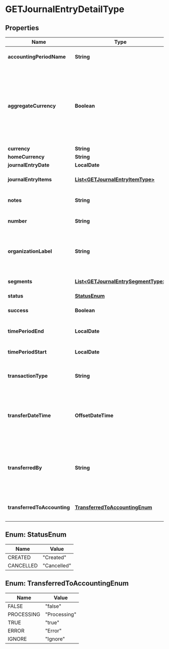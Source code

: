 

# GETJournalEntryDetailType


## Properties

| Name | Type | Description | Notes |
|------------ | ------------- | ------------- | -------------|
|**accountingPeriodName** | **String** | Name of the accounting period that the journal entry belongs to.  |  [optional] |
|**aggregateCurrency** | **Boolean** | Returns true if the journal entry is aggregating currencies. That is, if the journal entry was created when the &#x60;Aggregate transactions with different currencies during a Journal Run&#x60; setting was configured to &#x60;Yes&#x60;. Otherwise, returns &#x60;false&#x60;.  |  [optional] |
|**currency** | **String** | Currency used.  |  [optional] |
|**homeCurrency** | **String** | Home currency used.  |  [optional] |
|**journalEntryDate** | **LocalDate** | Date of the journal entry.  |  [optional] |
|**journalEntryItems** | [**List&lt;GETJournalEntryItemType&gt;**](GETJournalEntryItemType.md) | Key name that represents the list of journal entry items.  |  [optional] |
|**notes** | **String** |  Additional information about this record. Character limit: 2,000  |  [optional] |
|**number** | **String** | Journal entry number in the format JE-00000001.  |  [optional] |
|**organizationLabel** | **String** | The organization that this object belongs to.  Note: This field is available only when the Multi-Org feature is enabled.  |  [optional] |
|**segments** | [**List&lt;GETJournalEntrySegmentType&gt;**](GETJournalEntrySegmentType.md) | List of segments that apply to the summary journal entry.  |  [optional] |
|**status** | [**StatusEnum**](#StatusEnum) | Status of journal entry.  |  [optional] |
|**success** | **Boolean** | Returns &#x60;true&#x60; if the request was processed successfully.  |  [optional] |
|**timePeriodEnd** | **LocalDate** | End date of time period included in the journal entry.  |  [optional] |
|**timePeriodStart** | **LocalDate** | Start date of time period included in the journal entry.  |  [optional] |
|**transactionType** | **String** | Transaction type of the transactions included in the summary journal entry.  |  [optional] |
|**transferDateTime** | **OffsetDateTime** | Date and time that transferredToAccounting was changed to &#x60;Yes&#x60;. This field is returned only when transferredToAccounting is &#x60;Yes&#x60;. Otherwise, this field is &#x60;null&#x60;.  |  [optional] |
|**transferredBy** | **String** | User ID of the person who changed transferredToAccounting to &#x60;Yes&#x60;. This field is returned only when transferredToAccounting is &#x60;Yes&#x60;. Otherwise, this field is &#x60;null&#x60;.  |  [optional] |
|**transferredToAccounting** | [**TransferredToAccountingEnum**](#TransferredToAccountingEnum) | Status shows whether the journal entry has been transferred to an accounting system.  |  [optional] |



## Enum: StatusEnum

| Name | Value |
|---- | -----|
| CREATED | &quot;Created&quot; |
| CANCELLED | &quot;Cancelled&quot; |



## Enum: TransferredToAccountingEnum

| Name | Value |
|---- | -----|
| FALSE | &quot;false&quot; |
| PROCESSING | &quot;Processing&quot; |
| TRUE | &quot;true&quot; |
| ERROR | &quot;Error&quot; |
| IGNORE | &quot;Ignore&quot; |



